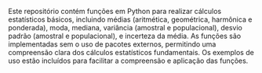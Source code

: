 Este repositório contém funções em Python para realizar cálculos estatísticos básicos, incluindo médias (aritmética, geométrica, harmônica e ponderada), moda, mediana, variância (amostral e populacional), desvio padrão (amostral e populacional), e incerteza da média. As funções são implementadas sem o uso de pacotes externos, permitindo uma compreensão clara dos cálculos estatísticos fundamentais. Os exemplos de uso estão incluídos para facilitar a compreensão e aplicação das funções.

